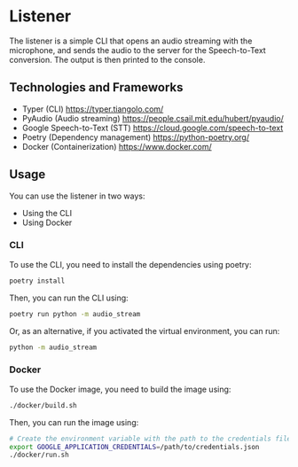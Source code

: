 # Listener

The listener is a simple CLI that opens an audio streaming with the microphone, and sends the audio to the server for
the Speech-to-Text conversion. The output is then printed to the console.

## Technologies and Frameworks
- Typer (CLI) https://typer.tiangolo.com/
- PyAudio (Audio streaming) https://people.csail.mit.edu/hubert/pyaudio/
- Google Speech-to-Text (STT) https://cloud.google.com/speech-to-text
- Poetry (Dependency management) https://python-poetry.org/
- Docker (Containerization) https://www.docker.com/

## Usage
You can use the listener in two ways:
- Using the CLI
- Using Docker

### CLI
To use the CLI, you need to install the dependencies using poetry:
```bash
poetry install
```

Then, you can run the CLI using:
```bash
poetry run python -m audio_stream
```
Or, as an alternative, if you activated the virtual environment, you can run:
```bash
python -m audio_stream
```

### Docker
To use the Docker image, you need to build the image using:
```bash
./docker/build.sh
```

Then, you can run the image using:
```bash
# Create the environment variable with the path to the credentials file
export GOOGLE_APPLICATION_CREDENTIALS=/path/to/credentials.json
./docker/run.sh
```
